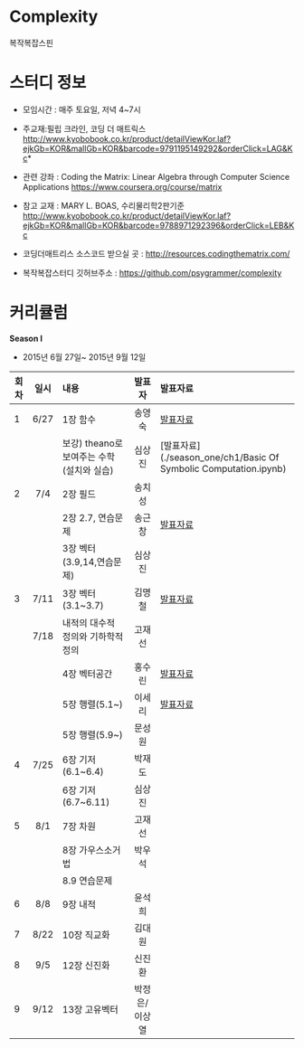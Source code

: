 # Complexity
복작복잡스핀 


# 스터디 정보 
* 모임시간 : 매주 토요일, 저녁 4~7시
* 주교재:필립 크라인, 코딩 더 매트릭스
http://www.kyobobook.co.kr/product/detailViewKor.laf?ejkGb=KOR&mallGb=KOR&barcode=9791195149292&orderClick=LAG&Kc*

* 관련 강좌 : Coding the Matrix: Linear Algebra through Computer Science Applications 
https://www.coursera.org/course/matrix

* 참고 교재 : MARY L. BOAS, 수리물리학2판기준
http://www.kyobobook.co.kr/product/detailViewKor.laf?ejkGb=KOR&mallGb=KOR&barcode=9788971292396&orderClick=LEB&Kc

* 코딩더매트리스 소스코드 받으실 곳 :
 http://resources.codingthematrix.com/
 
* 복작복잡스터디 깃허브주소 :
https://github.com/psygrammer/complexity


# 커리큘럼
<b>Season I</b>
* 2015년 6월 27일~ 2015년 9월 12일  

| 회차  | 일시   | 내용                                  | 발표자  |              발표자료                    |
| ----- |:------:| :-------------------------------------|:-------:|:---------------------------------------- |
| 1 |6/27|1장 함수 							|송영숙|[발표자료](./season_one/ch1/ch1codingthematrix.ipynb )|
|   |    |보강) theano로 보여주는 수학(설치와 실습)   |심상진|[발표자료](./season_one/ch1/Basic Of Symbolic Computation.ipynb)|
| 2 |7/4 |2장 필드 							|송치성|    |
|   |    |2장 2.7, 연습문제					    |송근창|[발표자료](./season_one/ch2/./season_one/ch2/CodingTheMatrix-2.7-Problems.ipynb)     |
|   |    |3장 벡터 (3.9,14,연습문제)			   |심상진|      |
| 3 |7/11|3장 벡터 (3.1~3.7)	            	 |김명철|[발표자료](./season_one/ch3/Ch3_Vector.ipynb)|
|   |7/18|내적의 대수적 정의와 기하학적 정의  			|고재선|				|
|	|	 |4장 벡터공간							|홍수린|[발표자료](./season_one/ch4/150718_4.vector_space.ipynb      )|
|	|	 |5장 행렬(5.1~)						|이세리|[발표자료](./season_one/ch5/Ch_5_Matrix5_1_5_8.ipynb)|
|	|	 |5장 행렬(5.9~)						|문성원||
| 4 |7/25|6장 기저(6.1~6.4)					|박재도||
|	|	 |6장 기저(6.7~6.11)					|심상진||
| 5 |8/1| 7장 차원								|고재선||
|	|   | 8장 가우스소거법						   |박우석||
|	|	| 8.9 연습문제							|	 ||
| 6 |8/8| 9장 내적								|윤석희||
| 7 |8/22| 10장 직교화							|김대원||
| 8 |9/5 | 12장 신진화							|신진환||
| 9 |9/12| 13장 고유벡터							|박정은/이상열||




